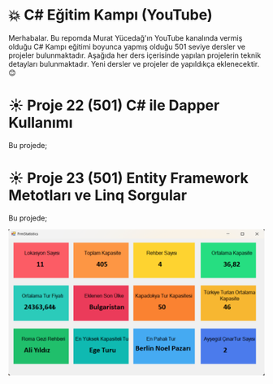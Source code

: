 # :boom: C# Eğitim Kampı (YouTube)

Merhabalar. Bu repomda Murat Yücedağ'ın YouTube kanalında vermiş olduğu C# Kampı eğitimi boyunca yapmış olduğu 501 seviye dersler ve projeler bulunmaktadır. Aşağıda her ders içerisinde yapılan projelerin teknik detayları bulunmaktadır. Yeni dersler ve projeler de yapıldıkça eklenecektir. :blush: 


# :sunny: Proje 22 (501) C# ile Dapper Kullanımı
Bu projede;    

# :sunny: Proje 23 (501) Entity Framework Metotları ve Linq Sorgular
Bu projede; 

![FrmStatistic](https://github.com/DemirbasAlperen/CSharpEgitimKampi301/blob/master/FrmStatistic.png?raw=true)
